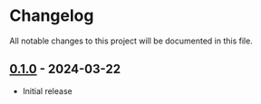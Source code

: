 # Changelog

All notable changes to this project will be documented in this file.

## [0.1.0] - 2024-03-22

- Initial release

[0.1.0]: https://github.com/jozhw/atzlan/releases/tag/v0.1.0
